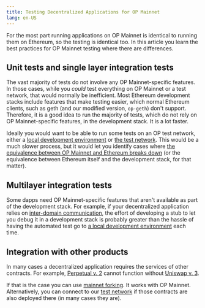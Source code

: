 ```yaml
---
title: Testing Decentralized Applications for OP Mainnet
lang: en-US
---
```


For the most part running applications on OP Mainnet is identical to running them on Ethereum, so the testing is identical too.
In this article you learn the best practices for OP Mainnet testing where there are differences.


## Unit tests and single layer integration tests

The vast majority of tests do not involve any OP Mainnet-specific features.
In those cases, while you *could* test everything on OP Mainnet or a test network, that would normally be inefficient.
Most Ethereum development stacks include features that make testing easier, which normal Ethereum clients, such as geth (and our modified version, `op-geth`) don't support.
Therefore, it is a good idea to run the majority of tests, which do not rely on OP Mainnet-specific features, in the development stack.
It is a lot faster.

Ideally you would want to be able to run some tests on an OP test network, either a [local development environment](dev-node.md) or [the test network](../../useful-tools/networks.md#optimism-goerli).
This would be a much slower process, but it would let you identify cases where [the equivalence between OP Mainnet and Ethereum breaks down](differences.md) (or the equivalence between Ethereum itself and the development stack, for that matter).

## Multilayer integration tests

Some dapps need OP Mainnet-specific features that aren't available as part of the development stack.
For example, if your decentralized application relies on [inter-domain communication](../bridge/messaging.md), the effort of developing a stub to let you debug it in a development stack is probably greater than the hassle of having the automated test go to [a local development environment](dev-node.md) each time.


## Integration with other products

In many cases a decentralized application requires the services of other contracts. 
For example, [Perpetual v. 2](https://support.perp.com/hc/en-us/articles/5748372509081-Perpetual-Uniswap) cannot function without [Uniswap v. 3](https://uniswap.org/blog/uniswap-v3).

If that is the case you can use [mainnet forking](https://hardhat.org/hardhat-network/guides/mainnet-forking.html). It works with OP Mainnet. 
Alternatively, you can connect to our [test network](../../useful-tools/networks.md#optimism-goerli) if those contracts are also deployed there (in many cases they are).
